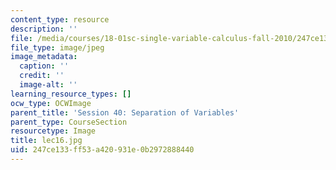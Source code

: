 ```yaml
---
content_type: resource
description: ''
file: /media/courses/18-01sc-single-variable-calculus-fall-2010/247ce133ff53a420931e0b2972888440_lec16.jpg
file_type: image/jpeg
image_metadata:
  caption: ''
  credit: ''
  image-alt: ''
learning_resource_types: []
ocw_type: OCWImage
parent_title: 'Session 40: Separation of Variables'
parent_type: CourseSection
resourcetype: Image
title: lec16.jpg
uid: 247ce133-ff53-a420-931e-0b2972888440
---
```

